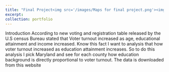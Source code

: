 ```yaml
---
title: "Final Project<img src='/images/Maps for final project.png'><img src='/images/Maps for final project_2.png'>"
excerpt: 
collection: portfolio
---
```

Introduction 
According to new voting and registration table released by the U.S census Bureau stated that Voter turnout increased as age, educational attainment and income increased. Know this fact I want to analysis that how voter turnout increased as education attainment increases. So to do this analysis I pick Maryland and see for each county how education background is directly proportional to voter turnout.  The data is downloaded from this website [](https://www.socialexplorer.com/data/ACS2021_5yr/metadata/?ds=ACS21_5yr&table=B29002)


